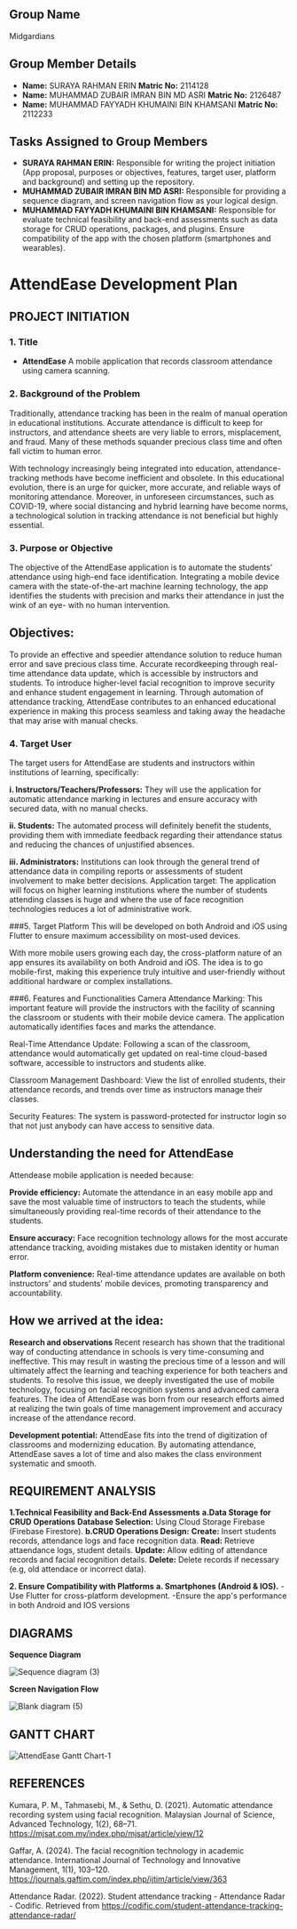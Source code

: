## Group Name
Midgardians

## Group Member Details
- **Name:** SURAYA RAHMAN ERIN **Matric No:** 2114128
- **Name:** MUHAMMAD ZUBAIR IMRAN BIN MD ASRI **Matric No:** 2126487
- **Name:** MUHAMMAD FAYYADH KHUMAINI BIN KHAMSANI **Matric No:** 2112233

## Tasks Assigned to Group Members
- **SURAYA RAHMAN ERIN:** Responsible for writing the project initiation (App proposal, purposes or objectives, features, target user, platform and background) and setting up the repository.
- **MUHAMMAD ZUBAIR IMRAN BIN MD ASRI:** Responsible for providing a sequence diagram, and screen navigation flow as your logical design.
- **MUHAMMAD FAYYADH KHUMAINI BIN KHAMSANI:** Responsible for evaluate technical feasibility and back-end assessments such as data storage for CRUD operations, packages, and plugins. Ensure compatibility of the app with the chosen platform (smartphones and wearables).

# AttendEase Development Plan

## PROJECT INITIATION
### 1. Title
- **AttendEase**
A mobile application that records classroom attendance using camera scanning.

### 2. Background of the Problem
   Traditionally, attendance tracking has been in the realm of manual operation in educational institutions. Accurate attendance is difficult to keep for instructors, and attendance sheets are very liable to errors, misplacement, and fraud. Many of these methods squander precious class time and often fall victim to human error.

   With technology increasingly being integrated into education, attendance-tracking methods have become inefficient and obsolete. In this educational evolution, there is an urge for quicker, more accurate, and reliable ways of monitoring attendance. Moreover, in unforeseen circumstances, such as COVID-19, where social distancing and hybrid learning have become norms, a technological solution in tracking attendance is not beneficial but highly essential.

### 3. Purpose or Objective
The objective of the AttendEase application is to automate the students' attendance using high-end face identification. Integrating a mobile device camera with the state-of-the-art machine learning technology, the app identifies the students with precision and marks their attendance in just the wink of an eye- with no human intervention.

## Objectives:

To provide an effective and speedier attendance solution to reduce human error and save precious class time.
Accurate recordkeeping through real-time attendance data update, which is accessible by instructors and students.
To introduce higher-level facial recognition to improve security and enhance student engagement in learning.
Through automation of attendance tracking, AttendEase contributes to an enhanced educational experience in making this process seamless and taking away the headache that may arise with manual checks.

### 4. Target User
The target users for AttendEase are students and instructors within institutions of learning, specifically:

**i. Instructors/Teachers/Professors:** They will use the application for automatic attendance marking in lectures and ensure accuracy with secured data, with no manual checks.

**ii. Students:** The automated process will definitely benefit the students, providing them with immediate feedback regarding their attendance status and reducing the chances of unjustified absences.

**iii. Administrators:** Institutions can look through the general trend of attendance data in compiling reports or assessments of student involvement to make better decisions. Application target: The application will focus on higher learning institutions where the number of students attending classes is huge and where the use of face recognition technologies reduces a lot of administrative work.

###5. Target Platform
This will be developed on both Android and iOS using Flutter to ensure maximum accessibility on most-used devices.

With more mobile users growing each day, the cross-platform nature of an app ensures its availability on both Android and iOS. The idea is to go mobile-first, making this experience truly intuitive and user-friendly without additional hardware or complex installations.

###6. Features and Functionalities
Camera Attendance Marking: This important feature will provide the instructors with the facility of scanning the classroom or students with their mobile device camera. The application automatically identifies faces and marks the attendance.

Real-Time Attendance Update: Following a scan of the classroom, attendance would automatically get updated on real-time cloud-based software, accessible to instructors and students alike.

Classroom Management Dashboard: View the list of enrolled students, their attendance records, and trends over time as instructors manage their classes.

Security Features: The system is password-protected for instructor login so that not just anybody can have access to sensitive data.

## Understanding the need for AttendEase
Attendease mobile application is needed because:

**Provide efficiency:** Automate the attendance in an easy mobile app and save the most valuable time of instructors to teach the students, while simultaneously providing real-time records of their attendance to the students.

**Ensure accuracy:** Face recognition technology allows for the most accurate attendance tracking, avoiding mistakes due to mistaken identity or human error.

**Platform convenience:** Real-time attendance updates are available on both instructors' and students' mobile devices, promoting transparency and accountability.

## How we arrived at the idea:
**Research and observations**
Recent research has shown that the traditional way of conducting attendance in schools is very time-consuming and ineffective. This may result in wasting the precious time of a lesson and will ultimately affect the learning and teaching experience for both teachers and students. To resolve this issue, we deeply investigated the use of mobile technology, focusing on facial recognition systems and advanced camera features. The idea of AttendEase was born from our research efforts aimed at realizing the twin goals of time management improvement and accuracy increase of the attendance record.

**Development potential:**
AttendEase fits into the trend of digitization of classrooms and modernizing education. By automating attendance, AttendEase saves a lot of time and also makes the class environment systematic and smooth.

## REQUIREMENT ANALYSIS
**1.Technical Feasibility and Back-End Assessments**
    **a.Data Storage for CRUD Operations**
        **Database Selection:** Using Cloud Storage Firebase (Firebase Firestore).
    **b.CRUD Operations Design:**
        **Create:** Insert students records, attendance logs and face recognition data.
        **Read:** Retrieve attaendance logs, student details.
        **Update:** Allow editing of attendance records and facial recognition details.
        **Delete:** Delete records if necessary (e.g, old attendace or incorrect data).
        
**2. Ensure Compatibility with Platforms**
   **a. Smartphones (Android & IOS).**
            -Use Flutter for cross-platform development.
            -Ensure the app's performance in both Android and IOS versions
        
## DIAGRAMS
**Sequence Diagram**

![Sequence diagram (3)](https://github.com/user-attachments/assets/a19a1e9a-e5a8-4e1c-93e4-926c5638e5e5)

**Screen Navigation Flow**

![Blank diagram (5)](https://github.com/user-attachments/assets/55bd1d5f-6868-44d6-aae0-067aefde52f9)

## GANTT CHART
![AttendEase Gantt Chart-1](https://github.com/user-attachments/assets/d3b1cdea-28f3-4ceb-a47a-f6b6e0634c50)

## REFERENCES
Kumara, P. M., Tahmasebi, M., & Sethu, D. (2021). Automatic attendance recording system using facial recognition. Malaysian Journal of Science, Advanced Technology, 1(2), 68–71. https://mjsat.com.my/index.php/mjsat/article/view/12

Gaffar, A. (2024). The facial recognition technology in academic attendance. International Journal of Technology and Innovative Management, 1(1), 103–120. https://journals.gaftim.com/index.php/ijtim/article/view/363 

Attendance Radar. (2022). Student attendance tracking - Attendance Radar - Codific. Retrieved from https://codific.com/student-attendance-tracking-attendance-radar/
